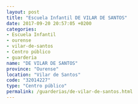 ```yaml
---
layout: post
title: "Escuela Infantil DE VILAR DE SANTOS"
date: 2017-09-20 20:57:05 +0200
categories:
- Escuela Infantil
- ourense
- vilar-de-santos
- Centro público
- guarderia
name: "DE VILAR DE SANTOS"
province: "Ourense"
location: "Vilar de Santos"
code: "32014227"
type: "Centro público"
permalink: /guarderias/de-vilar-de-santos.html
---
```

